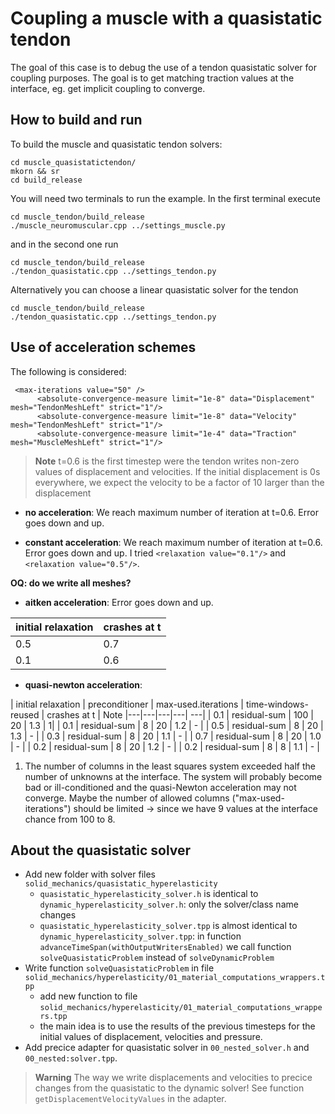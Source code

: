 # Coupling a muscle with a quasistatic tendon

The goal of this case is to debug the use of a tendon quasistatic solver for coupling purposes. The goal is to get matching traction values at the interface, eg. get implicit coupling to converge. 

## How to build and run

To build the muscle and quasistatic tendon solvers:
```
cd muscle_quasistatictendon/
mkorn && sr
cd build_release
```

You will need two terminals to run the example. In the first terminal execute
```
cd muscle_tendon/build_release
./muscle_neuromuscular.cpp ../settings_muscle.py
```

and in the second one run
```
cd muscle_tendon/build_release
./tendon_quasistatic.cpp ../settings_tendon.py
```

Alternatively you can choose a linear quasistatic solver for the tendon
```
cd muscle_tendon/build_release
./tendon_quasistatic.cpp ../settings_tendon.py
```

## Use of acceleration schemes
The following is considered:

```
 <max-iterations value="50" />
      <absolute-convergence-measure limit="1e-8" data="Displacement" mesh="TendonMeshLeft" strict="1"/>
      <absolute-convergence-measure limit="1e-8" data="Velocity" mesh="TendonMeshLeft" strict="1"/>
      <absolute-convergence-measure limit="1e-4" data="Traction" mesh="MuscleMeshLeft" strict="1"/>
```

> **Note**
>  t=0.6 is the first timestep were the tendon writes non-zero values of displacement and velocities. If the initial displacement is 0s everywhere, we expect the velocity to be a factor of 10 larger than the displacement
> 

- **no acceleration**: We reach maximum number of iteration at t=0.6. Error goes down and up.

- **constant acceleration**: We reach maximum number of iteration at t=0.6. Error goes down and up. I tried `<relaxation value="0.1"/>` and `<relaxation value="0.5"/>`.

**OQ: do we write all meshes?**

- **aitken acceleration**: Error goes down and up.

|  initial relaxation |  crashes at t |
|---|---|
| 0.5  | 0.7  | 
| 0.1 |  0.6 |  

- **quasi-newton acceleration**:

|  initial relaxation |  preconditioner |  max-used.iterations | time-windows-reused | crashes at t | Note 
|---|---|---|---| ---|
| 0.1 | residual-sum | 100 | 20 | 1.3 | 1|
| 0.1 | residual-sum | 8 | 20 | 1.2 | - |
| 0.5 | residual-sum | 8 | 20 | 1.3 | - |
| 0.3 | residual-sum | 8 | 20 | 1.1 | - |
| 0.7 | residual-sum | 8 | 20 | 1.0 | - |
| 0.2 | residual-sum | 8 | 20 | 1.2 | - |
| 0.2 | residual-sum | 8 | 8 | 1.1 | - |


1) The number of columns in the least squares system exceeded half the number of unknowns at the interface. The system will probably become bad or ill-conditioned and the quasi-Newton acceleration may not converge. Maybe the number of allowed columns ("max-used-iterations") should be limited -> since we have 9 values at the interface chance from 100 to 8. 

## About the quasistatic solver

- Add new folder with solver files `solid_mechanics/quasistatic_hyperelasticity`
    - `quasistatic_hyperelasticity_solver.h` is identical to `dynamic_hyperelasticity_solver.h`: only the solver/class name changes
    - `quasistatic_hyperelasticity_solver.tpp` is almost identical to `dynamic_hyperelasticity_solver.tpp`: in function `advanceTimeSpan(withOutputWritersEnabled)` we call function `solveQuasistaticProblem` instead of `solveDynamicProblem`
- Write function `solveQuasistaticProblem` in file `solid_mechanics/hyperelasticity/01_material_computations_wrappers.tpp`
    - add new function to file `solid_mechanics/hyperelasticity/01_material_computations_wrappers.tpp`
    - the main idea is to use the results of the previous timesteps for the initial values of displacement, velocities and pressure.
- Add precice adapter for quasistatic solver in `00_nested_solver.h` and `00_nested:solver.tpp`.

> **Warning**
> The way we write displacements and velocities to precice changes from the quasistatic to the dynamic solver! See function `getDisplacementVelocityValues` in the adapter. 